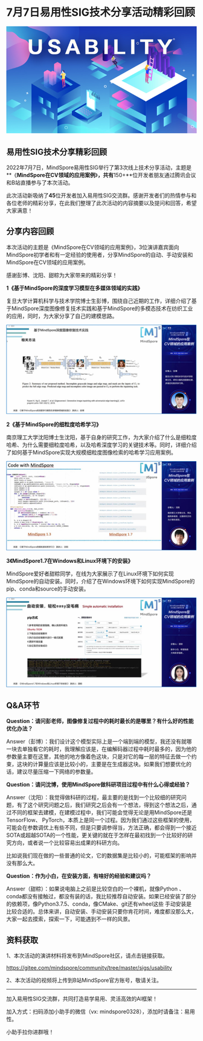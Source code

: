 # 7月7日易用性SIG技术分享活动精彩回顾

![](./figures/1.png)

## **易用性SIG技术分享精彩回顾**

2022年7月7日，MindSpore易用性SIG举行了第3次线上技术分享活动，主题是**《**MindSpore在CV领域的应用案例**》**，共有**150+**位开发者朋友通过腾讯会议和B站直播参与了本次活动。

此次活动新吸纳了**45**位开发者加入易用性SIG交流群。感谢开发者们的热情参与和各位老师的精彩分享，在此我们整理了此次活动的内容摘要以及提问和回答，希望大家满意！

## **分享内容回顾**

本次活动的主题是《MindSpore在CV领域的应用案例》，3位演讲嘉宾面向MindSpore初学者和有一定经验的使用者，分享MindSpore的自动、手动安装和MindSpore在CV领域的应用案例。

感谢彭博、沈阳、甜粽为大家带来的精彩分享！

**1《基于MindSpore的深度学习模型在多媒体领域的实践》**

复旦大学计算机科学与技术学院博士生彭博，围绕自己近期的工作，详细介绍了基于MindSpore深度图像修复技术实践和基于MindSpore的多模态技术在纺织工业的应用，同时，为大家分享了自己的建模思路。

![](./figures/2.png)

**2《基于MindSpore的细粒度哈希学习》**

南京理工大学沈阳博士生沈阳，基于自身的研究工作，为大家介绍了什么是细粒度哈希、为什么需要细粒度哈希，以及哈希深度学习的关键技术等。同时，详细介绍了如何基于MindSpore实现大规模细粒度图像检索的哈希学习应用案例。

![](./figures/3.png)

**3《MindSpore1.7在Windows和Linux环境下的安装》**

MindSpore爱好者甜粽同学，在线为大家展示了在Linux环境下如何实现MindSpore的自动安装。同时，介绍了在Windows环境下如何实现MindSpore的pip、conda和source的手动安装。

![](./figures/4.png)

## **Q&A环节**

**Question：请问彭老师，图像修复过程中的耗时最长的是哪里？有什么好的性能优化办法？**

Answer（彭博）：我们设计这个模型实际上是一个端到端的模型，我还没有就哪一块去单独看它的耗时，我理解应该是，在编解码器过程中耗时最多的，因为他的参数量主要在这里，其他的地方像着色这块，只是对它的每一层的特征去做一个约束，这块的计算量应该是比较小的，主要是在生成器这块。如果我们想要优化的话，建议尽量压缩一下网络的参数量。

**Question：请问沈博，使用MindSpore做科研项目过程中有什么心得或经验？**

Answer（沈阳）：我觉得做科研的过程，最主要的是找到一个比较细的研究问题，有了这个研究问题之后，我们研究之后会有一个想法，得到这个想法之后，通过不同的框架去建模，在建模过程中，我们可能会觉得无论是用MindSpore还是TensorFlow、 PyTorch，本质上是同一个过程。因为我们通过这些框架的使用，可能会在参数调优上有些不同，但是只要调参得当，方法正确，都会得到一个接近SOTA或超越SOTA的一个性能，更关键的就在于怎样在最初找到一个比较好的研究方向，或者说一个比较容易出成果的科研方向。

比如说我们现在做的一些普通的论文，它的数据集是比较小的，可能框架的影响并没有那么大。

**Question：作为小白，在安装方面，有啥好的经验和建议吗？**

Answer（甜粽）：如果说电脑上之前是比较空白的一个裸机，就像Python 、conda都没有接触过，都没有装的话，我比较推荐自动安装。如果已经安装了部分的依赖项，像Python3.7.5、conda，像CMake、git还有wheel这些 手动安装是比较合适的。总体来讲，自动安装、手动安装只要你肯花时间，难度都没那么大，大家一起去摸索，探索一下，可能遇到不一样的风景。

## **资料获取**

1、本次活动的演讲材料将发布到MindSpore社区，请点击链接获取。  

https://gitee.com/mindspore/community/tree/master/sigs/usability  

2、本次活动的视频将上传到B站MindSpore官方账号，敬请关注。  

---

加入易用性SIG交流群，共同打造易学易用、灵活高效的AI框架！

加入方式：扫码添加小助手的微信（vx: mindspore0328），添加时请备注：易用性。

小助手拉你进群哦！